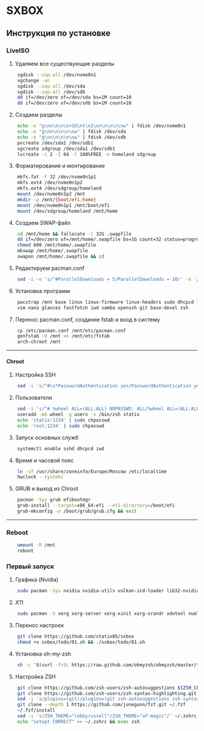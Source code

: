 # SXBOX

## Инструкция по установке
### LiveISO
1. Удаляем все существующие разделы
```bash
    sgdisk --zap-all /dev/nvme0n1
    vgchange -an
    sgdisk --zap-all /dev/sda
    sgdisk --zap-all /dev/sdb
    dd if=/dev/zero of=/dev/sda bs=1M count=10
    dd if=/dev/zero of=/dev/sdb bs=1M count=10
```
2. Создаем разделы
```bash
    echo -e "g\nn\n\n\n+1G\nt\n1\nn\n\n\n\nw" | fdisk /dev/nvme0n1
    echo -e "g\nn\n\n\n\nw" | fdisk /dev/sda
    echo -e "g\nn\n\n\n\nw" | fdisk /dev/sdb
    pvcreate /dev/sda1 /dev/sdb1
    vgcreate sdgroup /dev/sda1 /dev/sdb1
    lvcreate -i 2 -I 64 -l 100%FREE -n homeland sdgroup
```
3. Форматирование и монтирование
```bash
    mkfs.fat -F 32 /dev/nvme0n1p1
    mkfs.ext4 /dev/nvme0n1p2
    mkfs.ext4 /dev/sdgroup/homeland
    mount /dev/nvme0n1p2 /mnt
    mkdir -p /mnt/{boot/efi,home}
    mount /dev/nvme0n1p1 /mnt/boot/efi
    mount /dev/sdgroup/homeland /mnt/home
```
4. Создаем SWAP-файл
```bash
    cd /mnt/home && fallocate -l 32G .swapfile
    dd if=/dev/zero of=/mnt/home/.swapfile bs=1G count=32 status=progress
    chmod 600 /mnt/home/.swapfile
    mkswap /mnt/home/.swapfile
    swapon /mnt/home/.swapfile && cd
```
5. Редактируем pacman.conf
```bash
    sed -i -e 's/^#ParallelDownloads = 5/ParallelDownloads = 10/' -e '/^#\[multilib\]/{N;s/#\[multilib\]\n#/[multilib]\n/}' /etc/pacman.conf
```
6. Установка программ
```bash
    pacstrap /mnt base linux linux-firmware linux-headers sudo dhcpcd lvm2 \
    vim nano glances fastfetch iwd samba openssh git base-devel zsh
```
7. Перенос pacman.conf, создание fstab и вход в систему
```bash
    cp /etc/pacman.conf /mnt/etc/pacman.conf
    genfstab -U /mnt >> /mnt/etc/fstab
    arch-chroot /mnt
```

---

#### Chroot
1. Настройка SSH
```bash
    sed -i 's/^#\s*PasswordAuthentication yes/PasswordAuthentication yes/' /etc/ssh/sshd_config
```
2. Пользователи
```bash
    sed -i 's/^# %wheel ALL=(ALL:ALL) NOPASSWD: ALL/%wheel ALL=(ALL:ALL) NOPASSWD: ALL/' /etc/sudoers
    useradd -mG wheel -g users -s /bin/zsh statix
    echo 'statix:1234' | sudo chpasswd
    echo 'root:1234' | sudo chpasswd
```
3. Запуск основных служб
```bash
    systemctl enable sshd dhcpcd iwd
```
4. Время и часовой пояс
```bash
    ln -sf /usr/share/zoneinfo/Europe/Moscow /etc/localtime
    hwclock --systohc
```
5. GRUB и выход из Chroot
```bash
    pacman -Syy grub efibootmgr
    grub-install --target=x86_64-efi --efi-directory=/boot/efi
    grub-mkconfig -o /boot/grub/grub.cfg && exit
```

---

### Reboot
```bash
    umount -R /mnt
    reboot
```

### Первый запуск
1. Графика (Nvidia)
```bash
    sudo pacman -Syu nvidia nvidia-utils vulkan-icd-loader lib32-nvidia-utils lib32-vulkan-icd-loader opencl-nvidia lib32-opencl-nvidia
```
2. X11
```bash
    sudo pacman -S xorg xorg-server xorg-xinit xorg-xrandr xdotool numlockx
``` 
3. Перенос настроек
```bash
    git clone https://github.com/statix05/sxbox
    chmod +x sxbox/todo/01.sh && ./sxbox/todo/01.sh
```
4. Установка oh-my-zsh
```bash
    sh -c "$(curl -fsSL https://raw.github.com/ohmyzsh/ohmyzsh/master/tools/install.sh)"
```
5. Настройка ZSH
```bash
    git clone https://github.com/zsh-users/zsh-autosuggestions ${ZSH_CUSTOM:-~/.oh-my-zsh/custom}/plugins/zsh-autosuggestions
    git clone https://github.com/zsh-users/zsh-syntax-highlighting.git ${ZSH_CUSTOM:-~/.oh-my-zsh/custom}/plugins/zsh-syntax-highlighting
    sed -i 's/plugins=(git)/plugins=(git zsh-autosuggestions zsh-syntax-highlighting)/' ~/.zshrc
    git clone --depth 1 https://github.com/junegunn/fzf.git ~/.fzf
    ~/.fzf/install
    sed -i 's/ZSH_THEME="robbyrussell"/ZSH_THEME="af-magic"/' ~/.zshrc 
    echo "setopt CORRECT" >> ~/.zshrc && exec zsh
```
